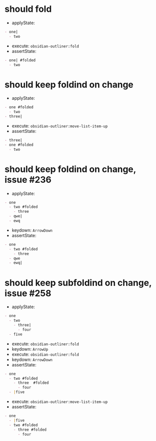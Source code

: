 # should fold

- applyState:

```md
- one|
  - two
```

- execute: `obsidian-outliner:fold`
- assertState:

```md
- one| #folded
  - two
```

# should keep foldind on change

- applyState:

```md
- one #folded
  - two
- three|
```

- execute: `obsidian-outliner:move-list-item-up`
- assertState:

```md
- three|
- one #folded
  - two
```

# should keep foldind on change, issue #236

- applyState:

```md
- one
  - two #folded
    - three
  - qwe|
  - ewq
```

- keydown: `ArrowDown`
- assertState:

```md
- one
  - two #folded
    - three
  - qwe
  - ewq|
```

# should keep subfoldind on change, issue #258

- applyState:

```md
- one
  - two
    - three|
      - four
  - five
```

- execute: `obsidian-outliner:fold`
- keydown: `ArrowUp`
- execute: `obsidian-outliner:fold`
- keydown: `ArrowDown`
- assertState:

```md
- one
  - two #folded
    - three  #folded
      - four
  - |five
```

- execute: `obsidian-outliner:move-list-item-up`
- assertState:

```md
- one
  - |five
  - two #folded
    - three #folded
      - four
```
